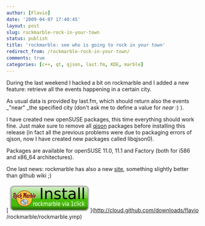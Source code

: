 ```yaml
---
author: [Flavio]
date: '2009-04-07 17:40:45'
layout: post
slug: rockmarble-rock-in-your-town
status: publish
title: 'rockmarble: see who is going to rock in your town'
redirect_from: /rockmarble-rock-in-your-town/
comments: true
categories: [c++, qt, qjson, last.fm, KDE, marble]
---
```


During the last weekend I hacked a bit on rockmarble and I added a new
feature: retrieve all the events happening in a certain city.

As usual data is provided by last.fm, which should return also the events
_"near" _the specified city (don't ask me to define a value for _near_ :) ).

I have created new openSUSE packages, this time everything should work fine.
Just make sure to remove all [qjson](http://qjson.sourceforge.net/) packages
before installing this release (in fact all the previous problems were due to
packaging errors of qjson, now I have created new packages called libqjson0).

Packages are available for openSUSE 11.0, 11.1 and Factory (both for i586 and
x86_64 architectures).

One last news: rockmarble has also a new
[site](http://rockmarble.sourceforge.net), something slightly better than
github wiki ;)

[![](/images/rockmarble/rockmarble_1click.png)](http://cloud.github.com/downloads/flavio
/rockmarble/rockmarble.ymp)

